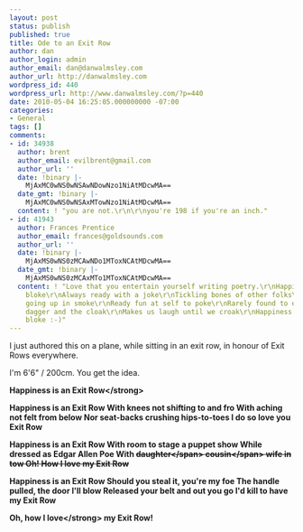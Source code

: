 ```yaml
---
layout: post
status: publish
published: true
title: Ode to an Exit Row
author: dan
author_login: admin
author_email: dan@danwalmsley.com
author_url: http://danwalmsley.com
wordpress_id: 440
wordpress_url: http://www.danwalmsley.com/?p=440
date: 2010-05-04 16:25:05.000000000 -07:00
categories:
- General
tags: []
comments:
- id: 34938
  author: brent
  author_email: evilbrent@gmail.com
  author_url: ''
  date: !binary |-
    MjAxMC0wNS0wNSAwNDowNzo1NiAtMDcwMA==
  date_gmt: !binary |-
    MjAxMC0wNS0wNSAxMTowNzo1NiAtMDcwMA==
  content: ! "you are not.\r\n\r\nyou're 198 if you're an inch."
- id: 41943
  author: Frances Prentice
  author_email: frances@goldsounds.com
  author_url: ''
  date: !binary |-
    MjAxMS0wNS0zMCAwNDo1MToxNCAtMDcwMA==
  date_gmt: !binary |-
    MjAxMS0wNS0zMCAxMTo1MToxNCAtMDcwMA==
  content: ! "Love that you entertain yourself writing poetry.\r\nHappiness is a comic
    bloke\r\nAlways ready with a joke\r\nTickling bones of other folks\r\nSometimes
    going up in smoke\r\nReady fun at self to poke\r\nRarely found to ever choke\r\nLoving
    dagger and the cloak\r\nMakes us laugh until we croak\r\nHappiness is the comic
    bloke :-)"
---
```

I just authored this on a plane, while sitting in an exit row, in honour of Exit Rows everywhere.

I'm 6'6" &#47; 200cm. You get the idea.

<strong>Happiness is an Exit Row<&#47;strong>

Happiness is an Exit Row
With knees not shifting to and fro
With  aching not felt from below
Nor seat-backs crushing hips-to-toes
I do so love you Exit Row

Happiness is an Exit Row
With room  to stage a puppet show
While dressed as Edgar Allen Poe
With <span style="text-decoration: line-through;">daughter<&#47;span> <span style="text-decoration: line-through;">cousin<&#47;span> wife in tow
Oh! How I love my Exit Row

Happiness is an Exit Row
Should you steal it, you're my foe
The  handle pulled, the door I'll blow
Released your belt and out you go
I'd kill to have my Exit Row

Oh, how I <strong>love<&#47;strong> my Exit Row!
